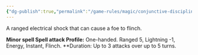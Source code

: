 ```yaml
---
{"dg-publish":true,"permalink":"/game-rules/magic/conjunctive-disciplines/lightning-spells/jolt/"}
---
```


A ranged electrical shock that can cause a foe to flinch.

**Minor spell
Spell attack
Profile:** One-handed. Ranged 5, Lightning -1, Energy, Instant, Flinch.
**Duration: Up to 3 attacks over up to 5 turns.
